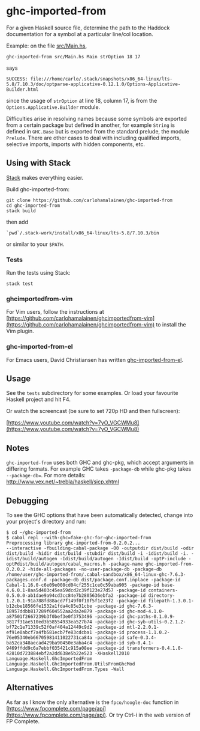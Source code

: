 # ghc-imported-from

For a given Haskell source file, determine the path to the Haddock documentation for a symbol at a particular line/col location.

Example: on the file [src/Main.hs](https://github.com/carlohamalainen/ghc-imported-from/blob/master/src/Main.hs),

    ghc-imported-from src/Main.hs Main strOption 18 17

says

    SUCCESS: file:///home/carlo/.stack/snapshots/x86_64-linux/lts-5.8/7.10.3/doc/optparse-applicative-0.12.1.0/Options-Applicative-Builder.html

since the usage of ```strOption``` at line 18, column 17, is from the ```Options.Applicative.Builder``` module.

Difficulties arise in resolving names because some symbols are exported from a certain
package but defined in another, for example ```String``` is defined in
```GHC.Base``` but is exported from the standard prelude, the module
```Prelude```. There are other cases to deal with including qualified
imports, selective imports, imports with hidden components, etc.

## Using with Stack

[Stack](http://docs.haskellstack.org/en/stable/README/) makes everything easier.

Build ghc-imported-from:

    git clone https://github.com/carlohamalainen/ghc-imported-from
    cd ghc-imported-from
    stack build

then add

    `pwd`/.stack-work/install/x86_64-linux/lts-5.8/7.10.3/bin

or similar to your ```$PATH```.

### Tests

Run the tests using Stack:

    stack test

### ghcimportedfrom-vim

For Vim users,
follow the instructions at
[https://github.com/carlohamalainen/ghcimportedfrom-vim](https://github.com/carlohamalainen/ghcimportedfrom-vim)
to install the Vim plugin.

### ghc-imported-from-el

For Emacs users, David Christiansen has written [ghc-imported-from-el](https://github.com/david-christiansen/ghc-imported-from-el).

## Usage

See the ```tests``` subdirectory for some examples. Or load your favourite Haskell project and hit F4.

Or watch the screencast (be sure to set 720p HD and then fullscreen):

[https://www.youtube.com/watch?v=7yO_VGCWMu8](https://www.youtube.com/watch?v=7yO_VGCWMu8)

## Notes

```ghc-imported-from``` uses both GHC and ghc-pkg, which
accept arguments in differing formats.  For example GHC takes
```-package-db``` while ghc-pkg takes ```--package-db=```. For more
details: http://www.vex.net/~trebla/haskell/sicp.xhtml

## Debugging

To see the GHC options that have been automatically detected, change into your project's directory and run:

    $ cd ~/ghc-imported-from
    $ cabal repl --with-ghc=fake-ghc-for-ghc-imported-from
    Preprocessing library ghc-imported-from-0.2.0.2...
    --interactive -fbuilding-cabal-package -O0 -outputdir dist/build -odir dist/build -hidir dist/build -stubdir dist/build -i -idist/build -i. -idist/build/autogen -Idist/build/autogen -Idist/build -optP-include -optPdist/build/autogen/cabal_macros.h -package-name ghc-imported-from-0.2.0.2 -hide-all-packages -no-user-package-db -package-db /home/user/ghc-imported-from/.cabal-sandbox/x86_64-linux-ghc-7.6.3-packages.conf.d -package-db dist/package.conf.inplace -package-id Cabal-1.16.0-c6e09e008cd04cf255c1ce0c59aba905 -package-id base-4.6.0.1-8aa5d403c45ea59dcd2c39f123e27d57 -package-id containers-0.5.0.0-ab1dae9a94cd3cc84e7b2805636ebfa2 -package-id directory-1.2.0.1-91a788fd88acd7f149f0f10f5f1e23f2 -package-id filepath-1.3.0.1-b12cbe18566fe1532a1fda4c85e31cbe -package-id ghc-7.6.3-18957ddbb817289f604552aa2da2e879 -package-id ghc-mod-4.1.0-a87501f2667239b3f0bef3e0f3753496 -package-id ghc-paths-0.1.0.9-3817f31ae510ed3b58554933ea527b74 -package-id ghc-syb-utils-0.2.1.2-bf72c1e71339c52f0af404a12449c9d2 -package-id mtl-2.2.0.1-ef91e0abcf7a4fb581ecb7fe83cdcba1 -package-id process-1.1.0.2-76e05340eb66705981411022731ca84a -package-id safe-0.3.4-ba52ca348aecad429ba90450e3aba4c4 -package-id syb-0.4.1-9469ffdd9c6a7ebbf035421c915a08ee -package-id transformers-0.4.1.0-42810d723884ebf2a2dd638e5b22e523 -XHaskell2010 Language.Haskell.GhcImportedFrom Language.Haskell.GhcImportedFrom.UtilsFromGhcMod Language.Haskell.GhcImportedFrom.Types -Wall

## Alternatives

As far as I know the only alternative is the ```fpco/hoogle-doc``` function in
[https://www.fpcomplete.com/page/api](https://www.fpcomplete.com/page/api). Or try Ctrl-i
in the web version of FP Complete.
